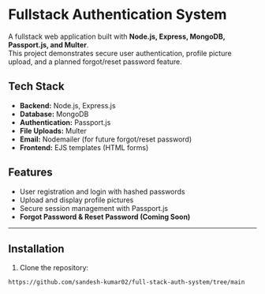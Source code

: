 # Fullstack Authentication System

A fullstack web application built with **Node.js, Express, MongoDB, Passport.js, and Multer**.  
This project demonstrates secure user authentication, profile picture upload, and a planned forgot/reset password feature.



## Tech Stack
- **Backend:** Node.js, Express.js
- **Database:** MongoDB
- **Authentication:** Passport.js
- **File Uploads:** Multer
- **Email:** Nodemailer (for future forgot/reset password)
- **Frontend:** EJS templates (HTML forms)



## Features

- User registration and login with hashed passwords
- Upload and display profile pictures
- Secure session management with Passport.js
- **Forgot Password & Reset Password (Coming Soon)**

---

## Installation

1. Clone the repository:
```bash
https://github.com/sandesh-kumar02/full-stack-auth-system/tree/main
